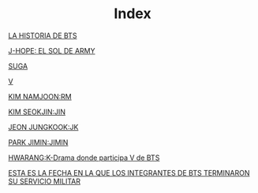 <html>
<head>
<title>Index</title>

</head>
</body>
<CENTER><h1>Index</h1></CENTER>

<p><a href="https://www.lazzarmexico.com/producto/botas-borcegui?color=Negro">LA HISTORIA DE BTS</a><br></p>
<p><a href="html/jhope.html">J-HOPE: EL SOL DE ARMY</a><br></p>
<p><a href="html/suga.html">SUGA</a><br></p>
<p><a href="html/tae.html">V</a><br></p>
<p><a href="html/rm.html">KIM NAMJOON:RM</a><br></p>
<p><a href="html/jin.html">KIM SEOKJIN:JIN</a><br></p>
<p><a href="html/jk.html">JEON JUNGKOOK:JK</a><br></p>
<p><a href="html/jm.html">PARK JIMIN:JIMIN</a><br></p>
<p><a href="html/kdramav.html">HWARANG:K-Drama donde participa V de BTS</a><br></p>
<p><a href="html/btsserviciom.html">ESTA ES LA FECHA EN LA QUE LOS INTEGRANTES DE BTS TERMINARON SU SERVICIO MILITAR</a><br></p>
</body>
</html>
